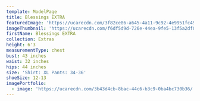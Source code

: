 ```yaml
---
template: ModelPage
title: Blessings EXTRA
featuredImage: 'https://ucarecdn.com/3f82ce86-a645-4a11-9c92-4e9951fc4964/'
imageThumbnail: 'https://ucarecdn.com/f6df5d9d-726e-44ea-9fe5-13f5a2df0262/'
firstName: Blessings EXTRA
collection: Extras
height: 6'3
measurementType: chest
bust: 43 inches
waist: 32 inches
hips: 44 inches
size: 'Shirt: XL Pants: 34-36'
shoeSize: 12-13
imagePortfolio:
  - image: 'https://ucarecdn.com/3b43d4cb-8bac-44c6-b3c9-0ba4bc730b36/'
---
```


